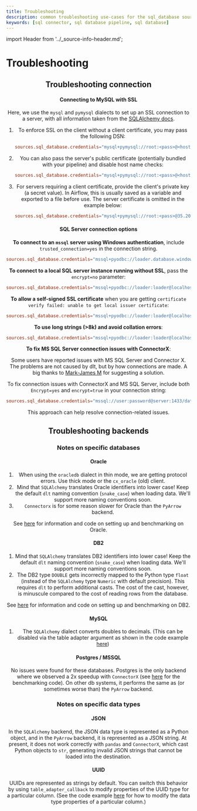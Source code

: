 ```yaml
---
title: Troubleshooting
description: common troubleshooting use-cases for the sql_database source
keywords: [sql connector, sql database pipeline, sql database]
---
```


import Header from '../_source-info-header.md';

# Troubleshooting

<Header/>

## Troubleshooting connection

#### Connecting to MySQL with SSL 
Here, we use the `mysql` and `pymysql` dialects to set up an SSL connection to a server, with all information taken from the [SQLAlchemy docs](https://docs.sqlalchemy.org/en/14/dialects/mysql.html#ssl-connections).

1. To enforce SSL on the client without a client certificate, you may pass the following DSN:

   ```toml
   sources.sql_database.credentials="mysql+pymysql://root:<pass>@<host>:3306/mysql?ssl_ca="
   ```

1. You can also pass the server's public certificate (potentially bundled with your pipeline) and disable host name checks:

   ```toml
   sources.sql_database.credentials="mysql+pymysql://root:<pass>@<host>:3306/mysql?ssl_ca=server-ca.pem&ssl_check_hostname=false"
   ```

1. For servers requiring a client certificate, provide the client's private key (a secret value). In Airflow, this is usually saved as a variable and exported to a file before use. The server certificate is omitted in the example below:

   ```toml
   sources.sql_database.credentials="mysql+pymysql://root:<pass>@35.203.96.191:3306/mysql?ssl_ca=&ssl_cert=client-cert.pem&ssl_key=client-key.pem"
   ```

#### SQL Server connection options

**To connect to an `mssql` server using Windows authentication**, include `trusted_connection=yes` in the connection string.

```toml
sources.sql_database.credentials="mssql+pyodbc://loader.database.windows.net/dlt_data?trusted_connection=yes&driver=ODBC+Driver 17+for+SQL+Server"
```

**To connect to a local SQL server instance running without SSL**, pass the `encrypt=no` parameter:
```toml
sources.sql_database.credentials="mssql+pyodbc://loader:loader@localhost/dlt_data?encrypt=no&driver=ODBC+Driver 17+for+SQL+Server"
```

**To allow a self-signed SSL certificate** when you are getting `certificate verify failed: unable to get local issuer certificate`:
```toml
sources.sql_database.credentials="mssql+pyodbc://loader:loader@localhost/dlt_data?TrustServerCertificate=yes&driver=ODBC+Driver 17+for+SQL+Server"
```

**To use long strings (>8k) and avoid collation errors**:
```toml
sources.sql_database.credentials="mssql+pyodbc://loader:loader@localhost/dlt_data?LongAsMax=yes&driver=ODBC+Driver 17+for+SQL+Server"
```

**To fix MS SQL Server connection issues with ConnectorX**:

Some users have reported issues with MS SQL Server and Connector X. The problems are not caused by dlt, but by how connections are made. A big thanks to [Mark-James M](https://github.com/markjamesm) for suggesting a solution.

To fix connection issues with ConnectorX and MS SQL Server, include both `Encrypt=yes` and `encrypt=true` in your connection string:
```toml
sources.sql_database.credentials="mssql://user:password@server:1433/database?driver=ODBC+Driver+17+for+SQL+Server&Encrypt=yes&encrypt=true"
```
This approach can help resolve connection-related issues.

## Troubleshooting backends

### Notes on specific databases

#### Oracle
1. When using the `oracledb` dialect in thin mode, we are getting protocol errors. Use thick mode or the `cx_oracle` (old) client.
2. Mind that `SQLAlchemy` translates Oracle identifiers into lower case! Keep the default `dlt` naming convention (`snake_case`) when loading data. We'll support more naming conventions soon.
3. `Connectorx` is for some reason slower for Oracle than the `PyArrow` backend.  
  
See [here](https://github.com/dlt-hub/sql_database_benchmarking/tree/main/oracledb#installing-and-setting-up-oracle-db) for information and code on setting up and benchmarking on Oracle.

#### DB2
1. Mind that `SQLAlchemy` translates DB2 identifiers into lower case! Keep the default `dlt` naming convention (`snake_case`) when loading data. We'll support more naming conventions soon.
2. The DB2 type `DOUBLE` gets incorrectly mapped to the Python type `float` (instead of the `SQLAlchemy` type `Numeric` with default precision). This requires `dlt` to perform additional casts. The cost of the cast, however, is minuscule compared to the cost of reading rows from the database.  

See [here](https://github.com/dlt-hub/sql_database_benchmarking/tree/main/db2#installing-and-setting-up-db2) for information and code on setting up and benchmarking on DB2.

#### MySQL
1. The `SQLAlchemy` dialect converts doubles to decimals. (This can be disabled via the table adapter argument as shown in the code example [here](./configuration#pyarrow))

#### Postgres / MSSQL
No issues were found for these databases. Postgres is the only backend where we observed a 2x speedup with `ConnectorX` (see [here](https://github.com/dlt-hub/sql_database_benchmarking/tree/main/postgres) for the benchmarking code). On other db systems, it performs the same as (or sometimes worse than) the `PyArrow` backend.

### Notes on specific data types

#### JSON

In the `SQLAlchemy` backend, the JSON data type is represented as a Python object, and in the `PyArrow` backend, it is represented as a JSON string. At present, it does not work correctly with `pandas` and `ConnectorX`, which cast Python objects to `str`, generating invalid JSON strings that cannot be loaded into the destination.

#### UUID  
UUIDs are represented as strings by default. You can switch this behavior by using `table_adapter_callback` to modify properties of the UUID type for a particular column. (See the code example [here](./configuration#pyarrow) for how to modify the data type properties of a particular column.)


